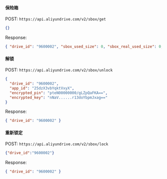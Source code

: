 #### 保险箱

POST: `https://api.aliyundrive.com/v2/sbox/get`

```json
{}
```

Response:

```json
{ "drive_id": "9600002", "sbox_used_size": 0, "sbox_real_used_size": 0, "sbox_total_size": 53687091200, "recommend_vip": "svip", "pin_setup": true, "locked": true, "insurance_enabled": false }
```

#### 解锁

POST: `https://api.aliyundrive.com/v2/sbox/unlock`

```json
{
  "drive_id": "9600002",
  "app_id": "25dzX3vbYqktVxyX",
  "encrypted_pin": "pteN00000000/gLZpQaFKA==",
  "encrypted_key": "nNaV......r13doYbpmJxag=="
}
```

Response:

```json
{ "drive_id": "9600002" }
```

#### 重新锁定

POST: `https://api.aliyundrive.com/v2/sbox/lock`

```json
{"drive_id":"9600002"}
```

Response:

```json
{ "drive_id": "9600002" }
```
